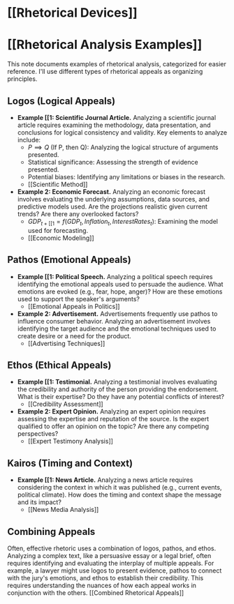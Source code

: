 # [[Rhetorical Devices]]
# [[Rhetorical Analysis Examples]]

This note documents examples of rhetorical analysis, categorized for easier reference.  I'll use different types of rhetorical appeals as organizing principles.

## Logos (Logical Appeals)

* **Example [[1: Scientific Journal Article.**  Analyzing a scientific journal article requires examining the methodology, data presentation, and conclusions for logical consistency and validity. Key elements to analyze include:
    * $P \implies Q$ (If P, then Q):  Analyzing the logical structure of arguments presented.
    * Statistical significance: Assessing the strength of evidence presented.
    * Potential biases: Identifying any limitations or biases in the research.
    * [[Scientific Method]]
* **Example 2: Economic Forecast.** Analyzing an economic forecast involves evaluating the underlying assumptions, data sources, and predictive models used.  Are the projections realistic given current trends?  Are there any overlooked factors?
    * $GDP_{t+[[1} = f(GDP_t, Inflation_t, InterestRates_t)$:  Examining the model used for forecasting.
    * [[Economic Modeling]]

## Pathos (Emotional Appeals)

* **Example [[1: Political Speech.** Analyzing a political speech requires identifying the emotional appeals used to persuade the audience.  What emotions are evoked (e.g., fear, hope, anger)? How are these emotions used to support the speaker's arguments?
    * [[Emotional Appeals in Politics]]
* **Example 2: Advertisement.**  Advertisements frequently use pathos to influence consumer behavior. Analyzing an advertisement involves identifying the target audience and the emotional techniques used to create desire or a need for the product.
    * [[Advertising Techniques]]

## Ethos (Ethical Appeals)

* **Example [[1: Testimonial.**  Analyzing a testimonial involves evaluating the credibility and authority of the person providing the endorsement.  What is their expertise? Do they have any potential conflicts of interest?
    * [[Credibility Assessment]]
* **Example 2: Expert Opinion.** Analyzing an expert opinion requires assessing the expertise and reputation of the source.  Is the expert qualified to offer an opinion on the topic?  Are there any competing perspectives?
    * [[Expert Testimony Analysis]]

## Kairos (Timing and Context)

* **Example [[1:  News Article.** Analyzing a news article requires considering the context in which it was published (e.g., current events, political climate).  How does the timing and context shape the message and its impact?
    * [[News Media Analysis]]

## Combining Appeals

Often, effective rhetoric uses a combination of logos, pathos, and ethos. Analyzing a complex text, like a persuasive essay or a legal brief, often requires identifying and evaluating the interplay of multiple appeals.  For example, a lawyer might use logos to present evidence, pathos to connect with the jury's emotions, and ethos to establish their credibility.  This requires understanding the nuances of how each appeal works in conjunction with the others.  [[Combined Rhetorical Appeals]]
